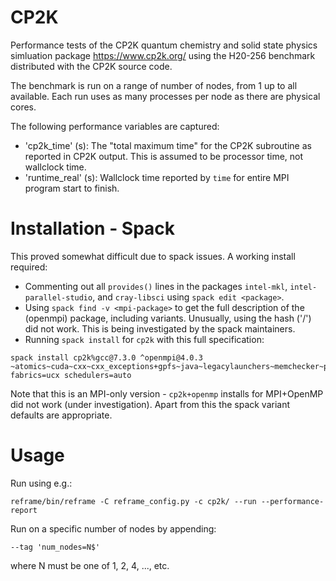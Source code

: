 # CP2K

Performance tests of the CP2K quantum chemistry and solid state physics simluation package https://www.cp2k.org/ using the H20-256 benchmark distributed with the CP2K source code.

The benchmark is run on a range of number of nodes, from 1 up to all available. Each run uses as many processes per node as there are physical cores.

The following performance variables are captured:
- 'cp2k_time' (s): The "total maximum time" for the CP2K subroutine as reported in CP2K output. This is assumed to be processor time, not wallclock time.
- 'runtime_real' (s): Wallclock time reported by `time` for entire MPI program start to finish.

# Installation - Spack

This proved somewhat difficult due to spack issues. A working install required:

- Commenting out all `provides()` lines in the packages `intel-mkl`, `intel-parallel-studio`, and `cray-libsci` using `spack edit <package>`.
- Using `spack find -v <mpi-package>` to get the full description of the (openmpi) package, including variants. Unusually, using the hash ('/<hash>') did not work. This is being investigated by the spack maintainers.
- Running `spack install` for `cp2k` with this full specification:

```shell
spack install cp2k%gcc@7.3.0 ^openmpi@4.0.3 ~atomics~cuda~cxx~cxx_exceptions+gpfs~java~legacylaunchers~memchecker~pmi+runpath~sqlite3+static~thread_multiple+vt fabrics=ucx schedulers=auto
```

Note that this is an MPI-only version - `cp2k+openmp` installs for MPI+OpenMP did not work (under investigation). Apart from this the spack variant defaults are appropriate.

# Usage

Run using e.g.:

    reframe/bin/reframe -C reframe_config.py -c cp2k/ --run --performance-report

Run on a specific number of nodes by appending:

    --tag 'num_nodes=N$'

where N must be one of 1, 2, 4, ..., etc.